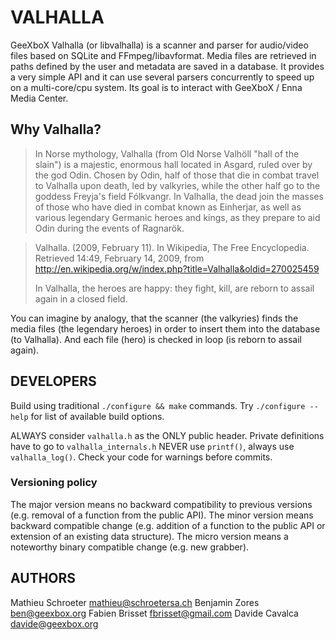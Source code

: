 
# VALHALLA

GeeXboX Valhalla (or libvalhalla) is a scanner and parser for audio/video
files based on SQLite and FFmpeg/libavformat. Media files are retrieved in
paths defined by the user and metadata are saved in a database.
It provides a very simple API and it can use several parsers concurrently
to speed up on a multi-core/cpu system.
Its goal is to interact with GeeXboX / Enna Media Center.


## Why Valhalla?

> In Norse mythology, Valhalla (from Old Norse Valhöll "hall of the slain")
> is a majestic, enormous hall located in Asgard, ruled over by the god Odin.
> Chosen by Odin, half of those that die in combat travel to Valhalla upon
> death, led by valkyries, while the other half go to the goddess Freyja's
> field Fólkvangr. In Valhalla, the dead join the masses of those who have
> died in combat known as Einherjar, as well as various legendary Germanic
> heroes and kings, as they prepare to aid Odin during the events of Ragnarök.

>   Valhalla. (2009, February 11). In Wikipedia, The Free Encyclopedia.
>     Retrieved 14:49, February 14, 2009,
>     from http://en.wikipedia.org/w/index.php?title=Valhalla&oldid=270025459
>
> In Valhalla, the heroes are happy: they fight, kill, are reborn to assail
> again in a closed field.


You can imagine by analogy, that the scanner (the valkyries) finds the
media files (the legendary heroes) in order to insert them into the database
(to Valhalla). And each file (hero) is checked in loop (is reborn to assail
again).

## DEVELOPERS

Build using traditional `./configure && make` commands.
Try `./configure --help` for list of available build options.

ALWAYS consider `valhalla.h` as the ONLY public header.
Private definitions have to go to `valhalla_internals.h`
NEVER use `printf()`, always use `valhalla_log()`.
Check your code for warnings before commits.

### Versioning policy

The major version means no backward compatibility to previous versions (e.g.
removal of a function from the public API). The minor version means backward
compatible change (e.g. addition of a function to the public API or extension
of an existing data structure). The micro version means a noteworthy binary
compatible change (e.g. new grabber).

## AUTHORS

Mathieu Schroeter <mathieu@schroetersa.ch>
Benjamin Zores <ben@geexbox.org>
Fabien Brisset <fbrisset@gmail.com>
Davide Cavalca <davide@geexbox.org>
